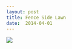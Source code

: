 ```yaml
---
layout: post
title: Fence Side Lawn
date:  2014-04-01
---
```


![](https://farm4.staticflickr.com/3785/13719795783_2ca229983b_c.jpg)
